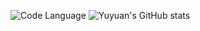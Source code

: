 ![Code Language](https://github-readme-stats.vercel.app/api/top-langs/?username=taro0520&layout=compact)
![Yuyuan's GitHub stats](https://github-readme-stats.vercel.app/api?username=taro0520&show_icons=true&theme=radical)
